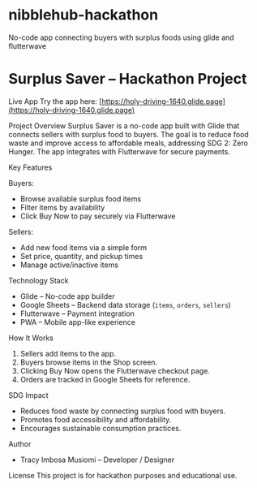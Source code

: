 # nibblehub-hackathon
No-code app connecting buyers with surplus foods using glide and flutterwave

# Surplus Saver – Hackathon Project

Live App
Try the app here: [https://holy-driving-1640.glide.page](https://holy-driving-1640.glide.page)

Project Overview
Surplus Saver is a no-code app built with Glide that connects sellers with surplus food to buyers. The goal is to reduce food waste and improve access to affordable meals, addressing SDG 2: Zero Hunger. The app integrates with Flutterwave for secure payments.

Key Features

Buyers:
- Browse available surplus food items
- Filter items by availability
- Click Buy Now to pay securely via Flutterwave

Sellers:
- Add new food items via a simple form
- Set price, quantity, and pickup times
- Manage active/inactive items

Technology Stack
- Glide – No-code app builder  
- Google Sheets – Backend data storage (`items`, `orders`, `sellers`)  
- Flutterwave – Payment integration  
- PWA – Mobile app-like experience  

How It Works
1. Sellers add items to the app.  
2. Buyers browse items in the Shop screen.  
3. Clicking Buy Now opens the Flutterwave checkout page.  
4. Orders are tracked in Google Sheets for reference.  

 SDG Impact
- Reduces food waste by connecting surplus food with buyers.  
- Promotes food accessibility and affordability.  
- Encourages sustainable consumption practices.  

Author
- Tracy Imbosa Musiomi – Developer / Designer

License
This project is for hackathon purposes and educational use.

